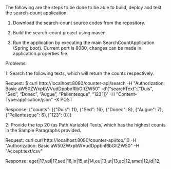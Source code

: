 The following are the steps to be done to be able to build, deploy and test the search-count application.

1. Download the search-count source codes from the repository.

2. Build the search-count project using maven.

3. Run the application by executing the main SearchCountApplication (Spring boot). Current port is 8080, changes can be made in application.properties file.

Problems:

1: Search the following texts, which will return the counts respectively.

Request: $ curl http://localhost:8080/counter-api/search -H "Authorization: Basic aW50ZWxpbWVudDppbnRlbGltZW50" -d’{“searchText”:[“Duis”, “Sed”, “Donec”, “Augue”, “Pellentesque”, “123”]}’ -H "Content-Type:application/json" -X POST

Response: {"counts": [{"Duis": 11}, {"Sed": 16}, {"Donec": 8}, {"Augue": 7}, {"Pellentesque": 6},{"123": 0}]}


2: Provide the top 20 (as Path Variable) Texts, which has the highest counts in the Sample Paragraphs provided.

Request: curl curl http://localhost:8080/counter-api/top/10 -H "Authorization: Basic aW50ZWxpbWVudDppbnRlbGltZW50" -H "Accept:text/csv"

Response: eget|17,vel|17,sed|16,in|15,et|14,eu|13,ut|13,ac|12,amet|12,id|12,
